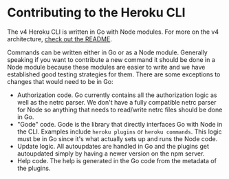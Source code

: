 Contributing to the Heroku CLI
==============================

The v4 Heroku CLI is written in Go with Node modules. For more on the v4 architecture, [check out the README](https://github.com/heroku/cli/blob/master/README.md).

Commands can be written either in Go or as a Node module. Generally speaking if you want to contribute a new command it should be done in a Node module because these modules are easier to write and we have established good testing strategies for them. There are some exceptions to changes that would need to be in Go:

* Authorization code. Go currently contains all the authorization logic as well as the netrc parser. We don't have a fully compatible netrc parser for Node so anything that needs to read/write netrc files should be done in Go.
* "Gode" code. Gode is the library that directly interfaces Go with Node in the CLI. Examples include `heroku plugins` or `heroku commands`. This logic must be in Go since it's what actually sets up and runs the Node code.
* Update logic. All autoupdates are handled in Go and the plugins get autoupdated simply by having a newer version on the npm server.
* Help code. The help is generated in the Go code from the metadata of the plugins.
